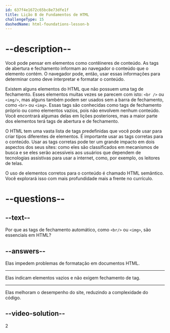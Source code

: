 ```yaml
---
id: 637f4e1672c65bc8e73dfe1f
title: Lição B de Fundamentos de HTML
challengeType: 15
dashedName: html-foundations-lesson-b
---
```


# --description--

Você pode pensar em elementos como contêineres de conteúdo. As tags de abertura e fechamento informam ao navegador o conteúdo que o elemento contém. O navegador pode, então, usar essas informações para determinar como deve interpretar e formatar o conteúdo.

Existem alguns elementos do HTML que não possuem uma tag de fechamento. Esses elementos muitas vezes se parecem com isto: `<br />` ou `<img/>`, mas alguns também podem ser usados sem a barra de fechamento, como `<br>` ou `<img>`. Essas tags são conhecidas como tags de fechamento próprio ou como elementos vazios, pois não envolvem nenhum conteúdo. Você encontrará algumas delas em lições posteriores, mas a maior parte dos elementos terá tags de abertura e de fechamento.

O HTML tem uma vasta lista de tags predefinidas que você pode usar para criar tipos diferentes de elementos. É importante usar as tags corretas para o conteúdo. Usar as tags corretas pode ter um grande impacto em dois aspectos dos seus sites: como eles são classificados em mecanismos de busca e se eles serão acessíveis aos usuários que dependem de tecnologias assistivas para usar a internet, como, por exemplo, os leitores de telas.

O uso de elementos corretos para o conteúdo é chamado HTML semântico. Você explorará isso com mais profundidade mais a frente no currículo.

# --questions--

## --text--

Por que as tags de fechamento automático, como `<br/>` ou `<img>`, são essenciais em HTML?

## --answers--

Elas impedem problemas de formatação em documentos HTML.

---

Elas indicam elementos vazios e não exigem fechamento de tag.

---

Elas melhoram o desempenho do site, reduzindo a complexidade do código.


## --video-solution--

2
